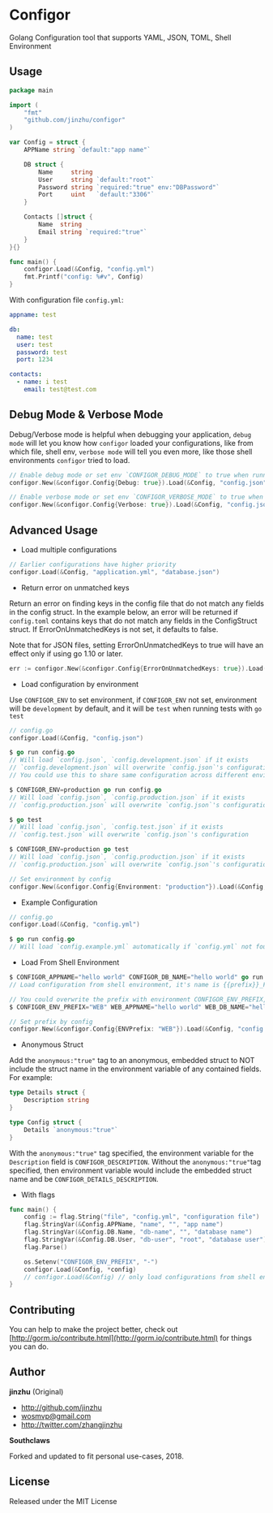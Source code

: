 # Configor

Golang Configuration tool that supports YAML, JSON, TOML, Shell Environment

## Usage

```go
package main

import (
    "fmt"
    "github.com/jinzhu/configor"
)

var Config = struct {
    APPName string `default:"app name"`

    DB struct {
        Name     string
        User     string `default:"root"`
        Password string `required:"true" env:"DBPassword"`
        Port     uint   `default:"3306"`
    }

    Contacts []struct {
        Name  string
        Email string `required:"true"`
    }
}{}

func main() {
    configor.Load(&Config, "config.yml")
    fmt.Printf("config: %#v", Config)
}
```

With configuration file `config.yml`:

```yaml
appname: test

db:
  name: test
  user: test
  password: test
  port: 1234

contacts:
  - name: i test
    email: test@test.com
```

## Debug Mode & Verbose Mode

Debug/Verbose mode is helpful when debugging your application, `debug mode` will let you know how `configor` loaded your
configurations, like from which file, shell env, `verbose mode` will tell you even more, like those shell environments
`configor` tried to load.

```go
// Enable debug mode or set env `CONFIGOR_DEBUG_MODE` to true when running your application
configor.New(&configor.Config{Debug: true}).Load(&Config, "config.json")

// Enable verbose mode or set env `CONFIGOR_VERBOSE_MODE` to true when running your application
configor.New(&configor.Config{Verbose: true}).Load(&Config, "config.json")
```

## Advanced Usage

- Load multiple configurations

```go
// Earlier configurations have higher priority
configor.Load(&Config, "application.yml", "database.json")
```

- Return error on unmatched keys

Return an error on finding keys in the config file that do not match any fields in the config struct. In the example
below, an error will be returned if `config.toml` contains keys that do not match any fields in the ConfigStruct struct.
If ErrorOnUnmatchedKeys is not set, it defaults to false.

Note that for JSON files, setting ErrorOnUnmatchedKeys to true will have an effect only if using go 1.10 or later.

```go
err := configor.New(&configor.Config{ErrorOnUnmatchedKeys: true}).Load(&ConfigStruct, "config.toml")
```

- Load configuration by environment

Use `CONFIGOR_ENV` to set environment, if `CONFIGOR_ENV` not set, environment will be `development` by default, and it
will be `test` when running tests with `go test`

```go
// config.go
configor.Load(&Config, "config.json")

$ go run config.go
// Will load `config.json`, `config.development.json` if it exists
// `config.development.json` will overwrite `config.json`'s configuration
// You could use this to share same configuration across different environments

$ CONFIGOR_ENV=production go run config.go
// Will load `config.json`, `config.production.json` if it exists
// `config.production.json` will overwrite `config.json`'s configuration

$ go test
// Will load `config.json`, `config.test.json` if it exists
// `config.test.json` will overwrite `config.json`'s configuration

$ CONFIGOR_ENV=production go test
// Will load `config.json`, `config.production.json` if it exists
// `config.production.json` will overwrite `config.json`'s configuration
```

```go
// Set environment by config
configor.New(&configor.Config{Environment: "production"}).Load(&Config, "config.json")
```

- Example Configuration

```go
// config.go
configor.Load(&Config, "config.yml")

$ go run config.go
// Will load `config.example.yml` automatically if `config.yml` not found and print warning message
```

- Load From Shell Environment

```go
$ CONFIGOR_APPNAME="hello world" CONFIGOR_DB_NAME="hello world" go run config.go
// Load configuration from shell environment, it's name is {{prefix}}_FieldName
```

```go
// You could overwrite the prefix with environment CONFIGOR_ENV_PREFIX, for example:
$ CONFIGOR_ENV_PREFIX="WEB" WEB_APPNAME="hello world" WEB_DB_NAME="hello world" go run config.go

// Set prefix by config
configor.New(&configor.Config{ENVPrefix: "WEB"}).Load(&Config, "config.json")
```

- Anonymous Struct

Add the `anonymous:"true"` tag to an anonymous, embedded struct to NOT include the struct name in the environment
variable of any contained fields. For example:

```go
type Details struct {
    Description string
}

type Config struct {
    Details `anonymous:"true"`
}
```

With the `anonymous:"true"` tag specified, the environment variable for the `Description` field is
`CONFIGOR_DESCRIPTION`. Without the `anonymous:"true"`tag specified, then environment variable would include the
embedded struct name and be `CONFIGOR_DETAILS_DESCRIPTION`.

- With flags

```go
func main() {
    config := flag.String("file", "config.yml", "configuration file")
    flag.StringVar(&Config.APPName, "name", "", "app name")
    flag.StringVar(&Config.DB.Name, "db-name", "", "database name")
    flag.StringVar(&Config.DB.User, "db-user", "root", "database user")
    flag.Parse()

    os.Setenv("CONFIGOR_ENV_PREFIX", "-")
    configor.Load(&Config, *config)
    // configor.Load(&Config) // only load configurations from shell env & flag
}
```

## Contributing

You can help to make the project better, check out [http://gorm.io/contribute.html](http://gorm.io/contribute.html) for
things you can do.

## Author

**jinzhu** (Original)

- <http://github.com/jinzhu>
- <wosmvp@gmail.com>
- <http://twitter.com/zhangjinzhu>

**Southclaws**

Forked and updated to fit personal use-cases, 2018.

## License

Released under the MIT License
